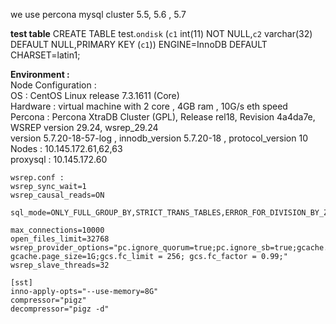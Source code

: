 we use percona mysql cluster 5.5, 5.6 , 5.7
 
 <b>test table</b> 
 CREATE TABLE test.`ondisk` (`c1` int(11) NOT NULL,`c2` varchar(32) DEFAULT NULL,PRIMARY KEY (`c1`)) ENGINE=InnoDB DEFAULT CHARSET=latin1; 

<b>Environment :</b>  
   Node Configuration : </br>
       OS : CentOS Linux release 7.3.1611 (Core)</br>
       Hardware  : virtual machine with 2 core , 4GB ram  , 10G/s eth speed</br>
       Percona : Percona XtraDB Cluster (GPL), Release rel18, Revision 4a4da7e, WSREP version 29.24, wsrep_29.24</br>
                  version 5.7.20-18-57-log ,  innodb_version 5.7.20-18 , protocol_version 10</br>
       Nodes : 10.145.172.61,62,63</br>
       proxysql : 10.145.172.60</br>
    
    wsrep.conf : 
    wsrep_sync_wait=1
    wsrep_causal_reads=ON

    sql_mode=ONLY_FULL_GROUP_BY,STRICT_TRANS_TABLES,ERROR_FOR_DIVISION_BY_ZERO,NO_AUTO_CREATE_USER,NO_ENGINE_SUBSTITUTION

    max_connections=10000
    open_files_limit=32768
    wsrep_provider_options="pc.ignore_quorum=true;pc.ignore_sb=true;gcache.size=2G; gcache.page_size=1G;gcs.fc_limit = 256; gcs.fc_factor = 0.99;"
    wsrep_slave_threads=32

    [sst]
    inno-apply-opts="--use-memory=8G"
    compressor="pigz"
    decompressor="pigz -d"